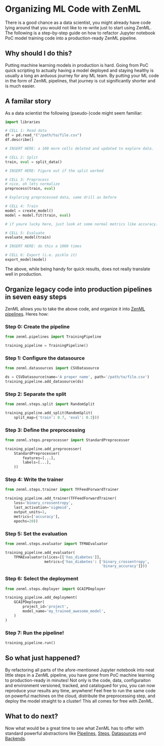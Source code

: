 # Organizing ML Code with ZenML

There is a good chance as a data scientist, you might already have code lying around that you would not like to re-write just to start using ZenML. The following is a step-by-step guide on how to refactor Jupyter notebook PoC model training code into a production-ready ZenML pipeline.

## Why should I do this?

Putting machine learning models in production is hard. Going from PoC quick scripting to actually having a model deployed and staying healthy is usually a long an arduous journey for any ML team. By putting your ML code in the form of ZenML pipelines, that journey is cut significantly shorter and is much easier.

## A familar story

As a data scientist the following \(pseudo-\)code might seem familiar:

```python
import libraries

# CELL 1: Read data
df = pd.read_*("/path/to/file.csv")
df.describe()

# INSERT HERE: a 100 more cells deleted and updated to explore data.

# CELL 2: Split
train, eval = split_data()

# INSERT HERE: Figure out if the split worked

# CELL 3: Preprocess
# nice, oh lets normalize
preprocess(train, eval)

# Exploring preprocessed data, same drill as before

# CELL 4: Train
model = create_model()
model = model.fit(train, eval)

# if youre lucky here, just look at some normal metrics like accuracy. otherwise:

# CELL 5: Evaluate
evaluate_model(train)

# INSERT HERE: do this a 1000 times

# CELL 6: Export (i.e. pickle it)
export_model(model)
```

The above, while being handy for quick results, does not really translate well in production.

## Organize legacy code into production pipelines in seven easy steps

ZenML allows you to take the above code, and organize it into [ZenML pipelines](../pipelines/what-is-a-pipeline.md). Heres how:

### Step 0: Create the pipeline

```python
from zenml.pipelines import TrainingPipeline

training_pipeline = TrainingPipeline()
```

### Step 1: Configure the datasource

```python
from zenml.datasources import CSVDatasource

ds = CSVDatasource(name='A proper name', path='/path/to/file.csv')
training_pipeline.add_datasource(ds)
```

### Step 2: Separate the split

```python
from zenml.steps.split import RandomSplit

training_pipeline.add_split(RandomSplit(
    split_map={'train': 0.7, 'eval': 0.3}))
```

### Step 3: Define the preprocessing

```python
from zenml.steps.preprocesser import StandardPreprocesser

training_pipeline.add_preprocesser(
    StandardPreprocesser(
        features=[...],
        labels=[...],
    ))
```

### Step 4: Write the trainer

```python
from zenml.steps.trainer import TFFeedForwardTrainer

training_pipeline.add_trainer(TFFeedForwardTrainer(
    loss='binary_crossentropy',
    last_activation='sigmoid',
    output_units=1,
    metrics=['accuracy'],
    epochs=20))
```

### Step 5: Set the evaluation

```python
from zenml.steps.evaluator import TFMAEvaluator

training_pipeline.add_evaluator(
    TFMAEvaluator(slices=[['has_diabetes']],
                  metrics={'has_diabetes': ['binary_crossentropy',
                                            'binary_accuracy']}))
```

### Step 6: Select the deployment

```python
from zenml.steps.deployer import GCAIPDeployer

training_pipeline.add_deployment(
    GCAIPDeployer(
        project_id='project',
        model_name='my_trained_awesome_model',
    )
)
```

### Step 7: Run the pipeline!

```python
training_pipeline.run()
```

## So what just happened?

By refactoring all parts of the afore-mentioned Jupyter notebook into neat little steps in a ZenML pipeline, you have gone from PoC machine learning to production-ready in minutes! Not only is the code, data, configuraiton and environment versioned, tracked, and catalogued for you, you can now reproduce your results any time, anywhere! Feel free to run the same code on powerful machines on the cloud, distribute the preprocessing step, and deploy the model straight to a cluster! This all comes for free with ZenML.

## What to do next?

Now what would be a great time to see what ZenML has to offer with standard powerful abstractions like [Pipelines](../pipelines/what-is-a-pipeline.md), [Steps](steps/what-is-a-step.md), [Datasources](../datasources/what-is-a-datasource.md) and [Backends](../backends/what-is-a-backend.md).

